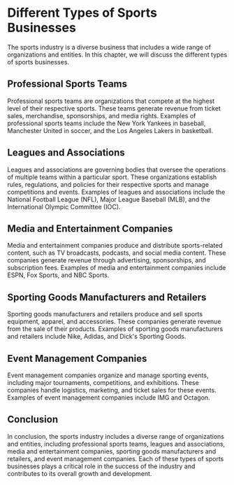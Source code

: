 Different Types of Sports Businesses
==========================================================================

The sports industry is a diverse business that includes a wide range of organizations and entities. In this chapter, we will discuss the different types of sports businesses.

Professional Sports Teams
-------------------------

Professional sports teams are organizations that compete at the highest level of their respective sports. These teams generate revenue from ticket sales, merchandise, sponsorships, and media rights. Examples of professional sports teams include the New York Yankees in baseball, Manchester United in soccer, and the Los Angeles Lakers in basketball.

Leagues and Associations
------------------------

Leagues and associations are governing bodies that oversee the operations of multiple teams within a particular sport. These organizations establish rules, regulations, and policies for their respective sports and manage competitions and events. Examples of leagues and associations include the National Football League (NFL), Major League Baseball (MLB), and the International Olympic Committee (IOC).

Media and Entertainment Companies
---------------------------------

Media and entertainment companies produce and distribute sports-related content, such as TV broadcasts, podcasts, and social media content. These companies generate revenue through advertising, sponsorships, and subscription fees. Examples of media and entertainment companies include ESPN, Fox Sports, and NBC Sports.

Sporting Goods Manufacturers and Retailers
------------------------------------------

Sporting goods manufacturers and retailers produce and sell sports equipment, apparel, and accessories. These companies generate revenue from the sale of their products. Examples of sporting goods manufacturers and retailers include Nike, Adidas, and Dick's Sporting Goods.

Event Management Companies
--------------------------

Event management companies organize and manage sporting events, including major tournaments, competitions, and exhibitions. These companies handle logistics, marketing, and ticket sales for these events. Examples of event management companies include IMG and Octagon.

Conclusion
----------

In conclusion, the sports industry includes a diverse range of organizations and entities, including professional sports teams, leagues and associations, media and entertainment companies, sporting goods manufacturers and retailers, and event management companies. Each of these types of sports businesses plays a critical role in the success of the industry and contributes to its overall growth and development.

